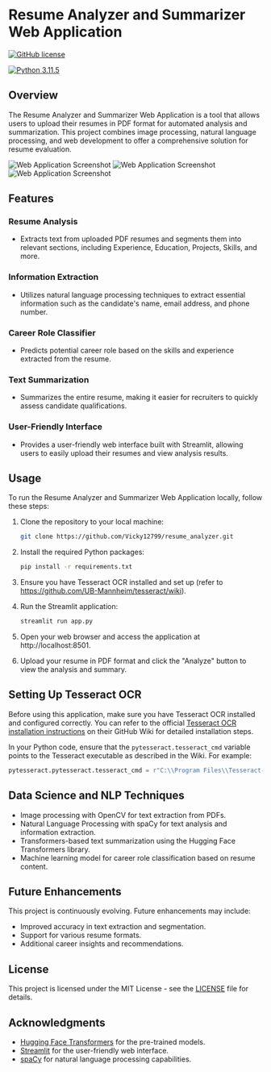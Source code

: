 # Resume Analyzer and Summarizer Web Application

[![GitHub license](https://img.shields.io/badge/license-MIT-blue.svg)](https://github.com/yourusername/resume-analyzer-summarizer-app/blob/main/LICENSE)

[![Python 3.11.5](https://img.shields.io/badge/python-3.11.5-blue.svg)](https://www.python.org/downloads/release/python-360/)

## Overview

The Resume Analyzer and Summarizer Web Application is a tool that allows users to upload their resumes in PDF format for automated analysis and summarization. This project combines image processing, natural language processing, and web development to offer a comprehensive solution for resume evaluation.

![Web Application Screenshot](./images/img1.PNG)
![Web Application Screenshot](./images/2.PNG)
![Web Application Screenshot](./images/3.PNG)

## Features

### Resume Analysis

- Extracts text from uploaded PDF resumes and segments them into relevant sections, including Experience, Education, Projects, Skills, and more.

### Information Extraction

- Utilizes natural language processing techniques to extract essential information such as the candidate's name, email address, and phone number.

### Career Role Classifier

- Predicts potential career role based on the skills and experience extracted from the resume.

### Text Summarization

- Summarizes the entire resume, making it easier for recruiters to quickly assess candidate qualifications.

### User-Friendly Interface

- Provides a user-friendly web interface built with Streamlit, allowing users to easily upload their resumes and view analysis results.

## Usage

To run the Resume Analyzer and Summarizer Web Application locally, follow these steps:

1. Clone the repository to your local machine:

   ```bash
   git clone https://github.com/Vicky12799/resume_analyzer.git
   ```

2. Install the required Python packages:

   ```bash
   pip install -r requirements.txt
   ```

3. Ensure you have Tesseract OCR installed and set up (refer to https://github.com/UB-Mannheim/tesseract/wiki).

4. Run the Streamlit application:

   ```bash
   streamlit run app.py
   ```

5. Open your web browser and access the application at http://localhost:8501.

6. Upload your resume in PDF format and click the "Analyze" button to view the analysis and summary.

## Setting Up Tesseract OCR

Before using this application, make sure you have Tesseract OCR installed and configured correctly. You can refer to the official [Tesseract OCR installation instructions](https://github.com/UB-Mannheim/tesseract/wiki) on their GitHub Wiki for detailed installation steps.

In your Python code, ensure that the `pytesseract.tesseract_cmd` variable points to the Tesseract executable as described in the Wiki. For example:

```python
pytesseract.pytesseract.tesseract_cmd = r"C:\\Program Files\\Tesseract-OCR\\tesseract.exe"
```

## Data Science and NLP Techniques

- Image processing with OpenCV for text extraction from PDFs.
- Natural Language Processing with spaCy for text analysis and information extraction.
- Transformers-based text summarization using the Hugging Face Transformers library.
- Machine learning model for career role classification based on resume content.

## Future Enhancements

This project is continuously evolving. Future enhancements may include:

- Improved accuracy in text extraction and segmentation.
- Support for various resume formats.
- Additional career insights and recommendations.

## License

This project is licensed under the MIT License - see the [LICENSE](LICENSE) file for details.

## Acknowledgments

- [Hugging Face Transformers](https://huggingface.co/models) for the pre-trained models.
- [Streamlit](https://www.streamlit.io/) for the user-friendly web interface.
- [spaCy](https://spacy.io/) for natural language processing capabilities.
